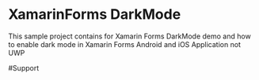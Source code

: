 # XamarinForms DarkMode

This sample project contains for Xamarin Forms DarkMode demo and how to enable dark mode in Xamarin Forms Android and iOS Application not UWP

#Support
